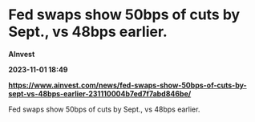 # Fed swaps show 50bps of cuts by Sept., vs 48bps earlier.
**AInvest**

**2023-11-01 18:49**

**https://www.ainvest.com/news/fed-swaps-show-50bps-of-cuts-by-sept-vs-48bps-earlier-231110004b7ed7f7abd846be/**

Fed swaps show 50bps of cuts by Sept., vs 48bps earlier.